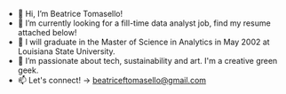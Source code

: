 
- 👋 Hi, I’m Beatrice Tomasello!
- 👀 I’m currently looking for a fill-time data analyst job, find my resume attached below!
- 🌱 I will graduate in the Master of Science in Analytics in May 2002 at Louisiana State University.
- 💞️ I’m passionate about tech, sustainability and art. I'm a creative green geek.
- 📫 Let's connect!  -> beatriceftomasello@gmail.com

<!---
beatriceftomasello/beatriceftomasello is a ✨ special ✨ repository because its `README.md` (this file) appears on your GitHub profile.
You can click the Preview link to take a look at your changes.
--->
